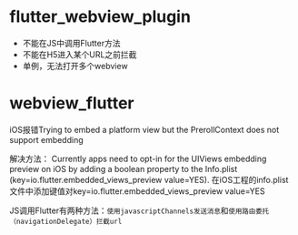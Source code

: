 # flutter_webview_plugin

- 不能在JS中调用Flutter方法
- 不能在H5进入某个URL之前拦截
- 单例，无法打开多个webview





# webview_flutter

iOS报错Trying to embed a platform view but the PrerollContext does not support embedding

解决方法：
Currently apps need to opt-in for the UIViews embedding preview on iOS by adding a boolean property to the Info.plist (key=io.flutter.embedded_views_preview value=YES).
在iOS工程的info.plist文件中添加键值对key=io.flutter.embedded_views_preview value=YES



JS调用Flutter有两种方法：`使用javascriptChannels发送消息`和`使用路由委托（navigationDelegate）拦截url`